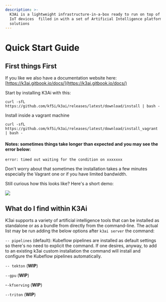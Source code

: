 ```yaml
---
description: >-
  K3Ai is a lightweight infrastructure-in-a-box ready to run on top of edge and
  IoT devices  filled in with a set of Artificial Intelligence platforms and
  solutions
---
```


# Quick Start Guide

## First things First

If you like we also have a documentation website here: [https://k3ai.gitbook.io/docs/](https://k3ai.gitbook.io/docs/)

Start by installing K3Ai with this:

```text
curl -sfL https://github.com/kf5i/k3ai/releases/latest/download/install | bash -
```

Install inside a vagrant machine

```text
curl -sfL https://github.com/kf5i/k3ai/releases/latest/download/install_vagrant | bash -
```

#### **Notes: sometimes things take longer than expected and you may see the error below:**

```text
error: timed out waiting for the condition on xxxxxxx
```

Don't worry about that sometimes the installation takes a few minutes especially the Vagrant one or if you have limited bandwidth.

Still curious how this looks like? Here's a short demo:

![](.gitbook/assets/aio.gif)

## What do I find within K3Ai

K3ai supports a variety of artificial intelligence tools that can be installed as standalone or as a bundle from directly from the command-line. The actual list may be run adding the below options after `k3ai server` the command:

`-- pipelines` \(default\): Kubeflow pipelines are installed as default settings so there's no need to explicit the command. If one desires, anyway, to add to an existing k3ai custom installation the command will install and configure the Kubeflow pipelines automatically.

`-- tekton` \(**WIP**\)

`--gpu` \(**WIP**\)

-`-kfserving` \(**WIP**\)

`--triton` \(**WIP**\)

